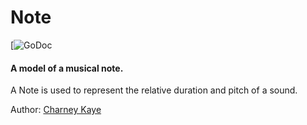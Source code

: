# Note

[![GoDoc](https://godoc.org/gopkg.in/music-theory.v0/note)

#### A model of a musical note.

A Note is used to represent the relative duration and pitch of a sound.

Author: [Charney Kaye](http://w.charney.io)
